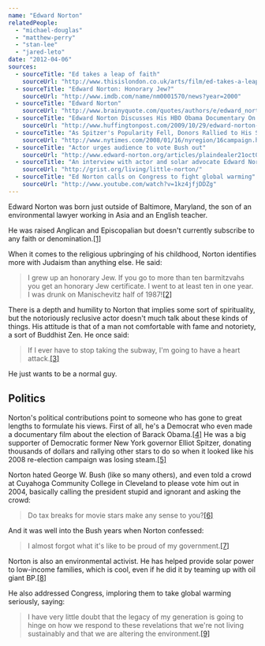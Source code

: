 ```yaml
---
name: "Edward Norton"
relatedPeople:
  - "michael-douglas"
  - "matthew-perry"
  - "stan-lee"
  - "jared-leto"
date: "2012-04-06"
sources:
  - sourceTitle: "Ed takes a leap of faith"
    sourceUrl: "http://www.thisislondon.co.uk/arts/film/ed-takes-a-leap-of-faith-6304474.html"
  - sourceTitle: "Edward Norton: Honorary Jew?"
    sourceUrl: "http://www.imdb.com/name/nm0001570/news?year=2000"
  - sourceTitle: "Edward Norton"
    sourceUrl: "http://www.brainyquote.com/quotes/authors/e/edward_norton.html"
  - sourceTitle: "Edward Norton Discusses His HBO Obama Documentary On Countdown"
    sourceUrl: "http://www.huffingtonpost.com/2009/10/29/edward-norton-discusses-h_n_339450.html"
  - sourceTitle: "As Spitzer's Popularity Fell, Donors Rallied to His Side"
    sourceUrl: "http://www.nytimes.com/2008/01/16/nyregion/16campaign.html?_r=1"
  - sourceTitle: "Actor urges audience to vote Bush out"
    sourceUrl: "http://www.edward-norton.org/articles/plaindealer21oct04.html"
  - sourceTitle: "An interview with actor and solar advocate Edward Norton"
    sourceUrl: "http://grist.org/living/little-norton/"
  - sourceTitle: "Ed Norton calls on Congress to fight global warming"
    sourceUrl: "http://www.youtube.com/watch?v=1kz4jfjDDZg"
---
```


Edward Norton was born just outside of Baltimore, Maryland, the son of an environmental lawyer working in Asia and an English teacher.

He was raised Anglican and Episcopalian but doesn't currently subscribe to any faith or denomination.<a class="source-citation" href="#http://www.thisislondon.co.uk/arts/film/ed-takes-a-leap-of-faith-6304474.html" title="Ed takes a leap of faith">[1]</a>

When it comes to the religious upbringing of his childhood, Norton identifies more with Judaism than anything else. He said:

>I grew up an honorary Jew. If you go to more than ten barmitzvahs you get an honorary Jew certificate. I went to at least ten in one year. I was drunk on Manischevitz half of 1987!<a class="source-citation" href="#http://www.imdb.com/name/nm0001570/news?year=2000" title="Edward Norton: Honorary Jew?">[2]</a>

There is a depth and humility to Norton that implies some sort of spirituality, but the notoriously reclusive actor doesn't much talk about these kinds of things. His attitude is that of a man not comfortable with fame and notoriety, a sort of Buddhist Zen. He once said:

>If I ever have to stop taking the subway, I'm going to have a heart attack.<a class="source-citation" href="#http://www.brainyquote.com/quotes/authors/e/edward_norton.html" title="Edward Norton">[3]</a>

He just wants to be a normal guy.


## Politics

Norton's political contributions point to someone who has gone to great lengths to formulate his views. First of all, he's a Democrat who even made a documentary film about the election of Barack Obama.<a class="source-citation" href="#http://www.huffingtonpost.com/2009/10/29/edward-norton-discusses-h_n_339450.html" title="Edward Norton Discusses His HBO Obama Documentary On Countdown">[4]</a> He was a big supporter of Democratic former New York governor Elliot Spitzer, donating thousands of dollars and rallying other stars to do so when it looked like his 2008 re-election campaign was losing steam.<a class="source-citation" href="#http://www.nytimes.com/2008/01/16/nyregion/16campaign.html?_r=1" title="As Spitzer&apos;s Popularity Fell, Donors Rallied to His Side">[5]</a>

Norton hated George W. Bush (like so many others), and even told a crowd at Cuyahoga Community College in Cleveland to please vote him out in 2004, basically calling the president stupid and ignorant and asking the crowd:

>Do tax breaks for movie stars make any sense to you?<a class="source-citation" href="#http://www.edward-norton.org/articles/plaindealer21oct04.html" title="Actor urges audience to vote Bush out">[6]</a>

And it was well into the Bush years when Norton confessed:

>I almost forgot what it's like to be proud of my government.<a class="source-citation" href="#http://www.brainyquote.com/quotes/authors/e/edward_norton.html" title="Edward Norton">[7]</a>

Norton is also an environmental activist. He has helped provide solar power to low-income families, which is cool, even if he did it by teaming up with oil giant BP.<a class="source-citation" href="#http://grist.org/living/little-norton/" title="An interview with actor and solar advocate Edward Norton">[8]</a>

He also addressed Congress, imploring them to take global warming seriously, saying:

>I have very little doubt that the legacy of my generation is going to hinge on how we respond to these revelations that we're not living sustainably and that we are altering the environment.<a class="source-citation" href="#http://www.youtube.com/watch?v=1kz4jfjDDZg" title="Ed Norton calls on Congress to fight global warming">[9]</a>